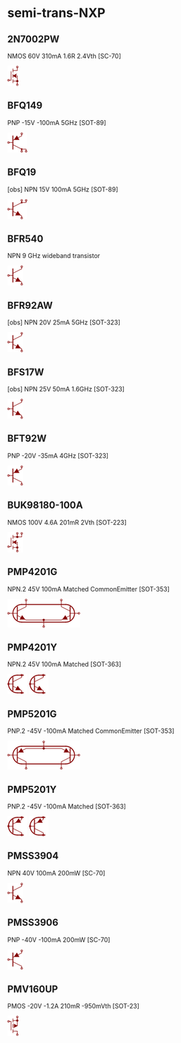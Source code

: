 # semi-trans-NXP

## 2N7002PW
NMOS 60V 310mA 1.6R 2.4Vth [SC-70]

![2N7002PW__1__1](/images/semi-trans-IntRect__IRF510__1__1.png?raw=true) 

## BFQ149
PNP -15V -100mA 5GHz [SOT-89]

![BFQ149__1__1](/images/_semi__PNP-2C__1__1.png?raw=true) 

## BFQ19
[obs] NPN 15V 100mA 5GHz [SOT-89]

![BFQ19__1__1](/images/_semi__NPN-2C__1__1.png?raw=true) 

## BFR540
NPN 9 GHz wideband transistor

![BFR540__1__1](/images/_semi__NPN__1__1.png?raw=true) 

## BFR92AW
[obs] NPN 20V 25mA 5GHz [SOT-323]

![BFR92AW__1__1](/images/_semi__NPN__1__1.png?raw=true) 

## BFS17W
[obs] NPN 25V 50mA 1.6GHz [SOT-323]

![BFS17W__1__1](/images/_semi__NPN__1__1.png?raw=true) 

## BFT92W
PNP -20V -35mA 4GHz [SOT-323]

![BFT92W__1__1](/images/_semi__PNP__1__1.png?raw=true) 

## BUK98180-100A
NMOS 100V 4.6A 201mR 2Vth [SOT-223]

![BUK98180-100A__1__1](/images/_semi__NMOS-2D__1__1.png?raw=true) 

## PMP4201G
NPN.2 45V 100mA Matched CommonEmitter [SOT-353]

![PMP4201G__1__1](/images/_semi__NPNLTP__1__1.png?raw=true) 

## PMP4201Y
NPN.2 45V 100mA Matched [SOT-363]

![PMP4201Y__1__1](/images/semi-trans-NXP__PMP4201Y__1__1.png?raw=true) 
![PMP4201Y__2__1](/images/semi-trans-NXP__PMP4201Y__1__1.png?raw=true) 

## PMP5201G
PNP.2 -45V -100mA Matched CommonEmitter [SOT-353]

![PMP5201G__1__1](/images/_semi__PNPLTP__1__1.png?raw=true) 

## PMP5201Y
PNP.2 -45V -100mA Matched [SOT-363]

![PMP5201Y__1__1](/images/semi-trans-NXP__PMP5201Y__1__1.png?raw=true) 
![PMP5201Y__2__1](/images/semi-trans-NXP__PMP5201Y__1__1.png?raw=true) 

## PMSS3904
NPN 40V 100mA 200mW [SC-70]

![PMSS3904__1__1](/images/_semi__NPN__1__1.png?raw=true) 

## PMSS3906
PNP -40V -100mA 200mW [SC-70]

![PMSS3906__1__1](/images/_semi__PNP__1__1.png?raw=true) 

## PMV160UP
PMOS -20V -1.2A 210mR -950mVth [SOT-23]

![PMV160UP__1__1](/images/semi-trans-IntRect__IRF9540__1__1.png?raw=true) 

